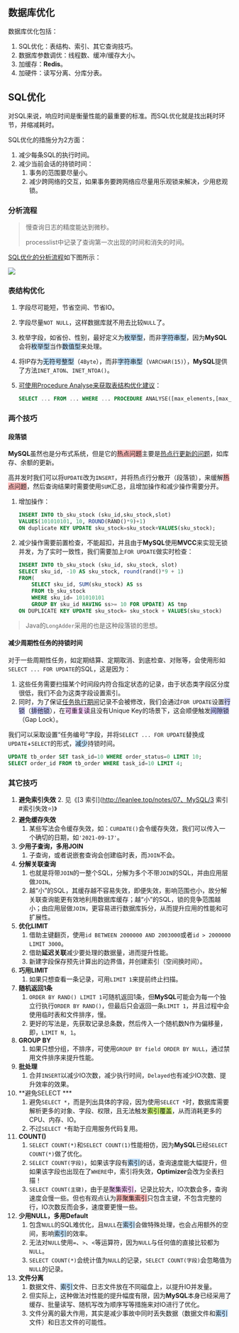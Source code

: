 ## 数据库优化

数据库优化包括：

1. SQL优化：表结构、索引、其它查询技巧。
2. 数据库参数调优：线程数、缓冲/缓存大小。
3. 加缓存：**Redis**。
4. 加硬件：读写分离、分库分表。



## SQL优化

对SQL来说，响应时间是衡量性能的最重要的标准。而SQL优化就是找出耗时环节，并缩减耗时。

SQL优化的措施分为2方面：

1. 减少每条SQL的执行时间。
2. 减少当前会话的持锁时间：
    1. 事务的范围要尽量小。
    2. 减少跨网络的交互，如果事务要跨网络应尽量用乐观锁来解决，少用悲观锁。

### 分析流程

> 慢查询日志的精度能达到微秒。
>
> processlist中记录了查询第一次出现的时间和消失的时间。

[SQL优化的分析流程](https://juejin.cn/post/6844903502100037640)如下图所示：

![](../images/7/database_optimization.svg)

### 表结构优化

1. 字段尽可能短，节省空间、节省IO。

2. 字段尽量`NOT NULL`，这样数据库就不用去比较`NULL`了。

3. 枚举字段，如省份、性别，最好定义为<span style=background:#c2e2ff>枚举型</span>，而非<span style=background:#c2e2ff>字符串型</span>，因为**MySQL**会将<span style=background:#c2e2ff>枚举型</span>当作<span style=background:#c2e2ff>数值型</span>来处理。

4. 将IP存为<span style=background:#c2e2ff>无符号整型</span>（`4Byte`），而非<span style=background:#c2e2ff>字符串型</span>（`VARCHAR(15)`），**MySQL**提供了方法`INET_ATON`、`INET_NTOA()`。

5. [可使用Procedure Analyse来获取表结构优化建议](http://www.cnblogs.com/duanxz/p/3968639.html)：

   ```sql
   SELECT ... FROM ... WHERE ... PROCEDURE ANALYSE([max_elements,[max_memory]])
   ```

### 两个技巧

#### 段落锁

**MySQL**虽然也是分布式系统，但是它的<span style=background:#ffb8b8>热点问题</span>主要是[热点行更新的问题](https://www.cnblogs.com/wangiqngpei557/p/11962760.html)，如库存、余额的更新。

高并发时我们可以将`UPDATE`改为`INSERT`，并将热点行分散开（段落锁），来缓解<span style=background:#ffb8b8>热点问题</span>，然后查询结果时需要使用`SUM`汇总，且增加操作和减少操作需要分开。

1. 增加操作：

   ```sql
   INSERT INTO tb_sku_stock (sku_id,sku_stock,slot)
   VALUES(101010101, 10, ROUND(RAND()*9)+1) 
   ON duplicate KEY UPDATE sku_stock=sku_stock+VALUES(sku_stock);
   ```

2. 减少操作需要前置检查，不能超扣，并且由于**MySQL**使用**MVCC**来实现无锁并发，为了实时一致性，我们需要加上`FOR UPDATE`做实时检查：

   ```sql
   INSERT INTO tb_sku_stock (sku_id, sku_stock, slot)
   SELECT sku_id, -10 AS sku_stock, round(rand()*9 + 1)
   FROM(
       SELECT sku_id, SUM(sku_stock) AS ss
       FROM tb_sku_stock
       WHERE sku_id= 101010101
       GROUP BY sku_id HAVING ss>= 10 FOR UPDATE) AS tmp
   ON DUPLICATE KEY UPDATE sku_stock= sku_stock + VALUES(sku_stock)
   ```

> Java的`LongAdder`采用的也是这种段落锁的思想。

#### 减少周期性任务的持锁时间

对于一些周期性任务，如定期结算、定期取消、到底检查、对账等，会使用形如`SELECT ... FOR UPDATE`的SQL，这是因为：

1. 这些任务需要扫描某个时间段内符合指定状态的记录，由于状态类字段区分度很低，我们不会为这类字段设置索引。
2. 同时，为了保证<u>任务执行期间</u>记录不会被修改，我们会通过`FOR UPDATE`设置<span style=background:#c9ccff>行锁</span>（<span style=background:#c9ccff>排他锁</span>），在<span style=background:#f8d2ff>可重复读</span>且没有Unique Key的场景下，这会顺便触发<span style=background:#c9ccff>间隙锁</span>（Gap Lock）。

我们可以采取设置“任务编号”字段，并将`SELECT ... FOR UPDATE`替换成`UPDATE`+`SELECT`的形式，<span style=background:#c2e2ff>减少</span>持锁时间。

```sql
UPDATE tb_order SET task_id=10 WHERE order_status=0 LIMIT 10;
SELECT order_id FROM tb_order WHERE task_id=10 LIMIT 4;
```

### 其它技巧

1. **避免索引失效**
   2. 见《[3 索引](http://leanlee.top/notes/07、MySQL/3 索引#索引失效⭐)》
2. **避免缓存失效**
   1. 某些写法会令缓存失效，如：`CURDATE()`会令缓存失效，我们可以传入一个确切的日期，如`'2021-09-17'`。
3. **少用子查询，多用JOIN**
   1. 子查询，或者说嵌套查询会创建临时表，而`JOIN`不会。
4. **分解关联查询**
   1. 也就是将带`JOIN`的一整个SQL，分解为多个不带`JOIN`的SQL，并由应用层做`JOIN`。
   2. 越“小”的SQL，其缓存越不容易失效，即便失效，影响范围也小，故分解关联查询能更有效地利用数据库缓存；越“小”的SQL，锁的竞争范围越小；由应用层做`JOIN`，更容易进行数据库拆分，从而提升应用的性能和可扩展性。
5. **优化LIMIT**
   1. 借助主键翻页，使用`id BETWEEN 2000000 AND 2003000`或者`id > 2000000 LIMIT 3000`。
   1. 借助**延迟关联**减少要处理的数据量，进而提升性能。
   1. 新建字段保存预先计算出的边界值，并创建索引（空间换时间）。
6. **巧用LIMIT**
   1. 如果只想查看一条记录，可用`LIMIT 1`来提前终止扫描。
7. **随机返回1条**
   1. `ORDER BY RAND() LIMIT 1`可随机返回1条，但**MySQL**可能会为每一个独立行执行`ORDER BY RAND()`，但最后只会返回一条`LIMIT 1`，并且过程中会使用临时表和文件排序，慢。
   2. 更好的写法是，先获取记录总条数，然后传入一个随机数N作为偏移量，即，`LIMIT N, 1`。
8. **GROUP BY**
   1. 如果只想分组，不排序，可使用`GROUP BY field ORDER BY NULL`，通过禁用文件排序来提升性能。
9. **批处理**
   1. 合并`INSERT`以减少IO次数，减少执行时间，`Delayed`也有减少IO次数、提升效率的效果。
10. **避免SELECT ***
    1. 避免`SELECT *`，而是列出具体的字段，因为使用`SELECT *`时，数据库需要解析更多的对象、字段、权限，且无法触发<span style=background:#d4fe7f>索引覆盖</span>，从而消耗更多的CPU、内存、IO。
    2. 不过`SELECT *`有助于应用服务代码复用。
11. **COUNT()**
    1. `SELECT COUNT(*)`和`SELECT COUNT(1)`性能相仿，因为**MySQL**已经`SELECT COUNT(*)`做了优化。
    2. `SELECT COUNT(字段)`，如果该字段有<span style=background:#c2e2ff>索引</span>的话，查询速度能大幅提升，但如果该字段也出现在了`WHERE`中，索引将失效，**Optimizer**会改为全表扫描！
    3. `SELECT COUNT(主键)`，由于是<span style=background:#f8d2ff>聚集索引</span>，记录比较大，IO次数会多，查询速度会慢一些。但也有观点认为<span style=background:#ffb8b8>非聚集索引</span>只包含主键，不包含完整的行，IO次数反而会多，速度要更慢一些。
12. **少用NULL，多用Default**
    1. 包含`NULL`的SQL难优化，且`NULL`在<span style=background:#c2e2ff>索引</span>会做特殊处理，也会占用额外的空间，影响<span style=background:#c2e2ff>索引</span>的效率。
    2. 无法对`NULL`使用`=`、`>`、`<`等运算符，因为`NULL`与任何值的直接比较都为`NULL`。
    3. `SELECT COUNT(*)`会统计值为`NULL`的记录，`SELECT COUNT(字段)`会忽略值为`NULL`的记录。
13. **文件分离**
    1. 数据文件、<span style=background:#c2e2ff>索引</span>文件、日志文件放在不同磁盘上，以提升IO并发量。
    2. 但实际上，这种做法对性能的提升幅度有限，因为**MySQL**本身已经采用了缓存、批量读写、随机写改为顺序写等措施来对IO进行了优化。
    3. 文件分离的最大作用，其实是减少事故中同时丢失数据（数据文件和<span style=background:#c2e2ff>索引</span>文件）和日志文件的可能性。

